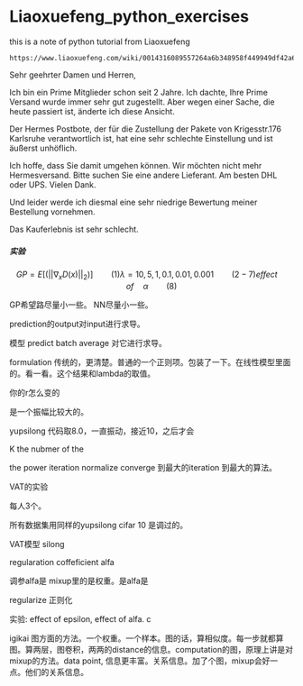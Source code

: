 # Liaoxuefeng_python_exercises
this is a note of python tutorial from Liaoxuefeng

```
https://www.liaoxuefeng.com/wiki/0014316089557264a6b348958f449949df42a6d3a2e542c000
```

Sehr geehrter Damen und Herren,

Ich bin ein Prime Mitglieder schon seit 2 Jahre. Ich dachte, Ihre Prime Versand  wurde immer sehr gut zugestellt. Aber wegen einer Sache, die heute passiert ist, änderte ich diese Ansicht.

Der Hermes Postbote, der für die Zustellung der Pakete von Krigesstr.176 Karlsruhe  verantwortlich ist, hat eine sehr schlechte Einstellung und ist äußerst unhöflich.

Ich hoffe, dass Sie damit umgehen können. Wir möchten nicht mehr Hermesversand.  Bitte suchen Sie eine andere Lieferant. Am besten DHL oder UPS. Vielen Dank.

Und leider werde ich diesmal eine sehr niedrige Bewertung meiner Bestellung vornehmen.

Das Kauferlebnis ist sehr schlecht.

##### 实验

```math
GP = E[ (||\nabla_{x}D(x)||_{2}) ] \qquad (1)

\lambda = 10, 5, 1, 0.1, 0.01, 0.001 \qquad (2-7)

{effect\quad of}\quad\alpha \qquad (8)
```

GP希望路尽量小一些。 NN尽量小一些。

prediction的output对input进行求导。

模型 predict batch average 对它进行求导。

formulation 传统的，更清楚。普通的一个正则项。包装了一下。在线性模型里面的。看一看。这个结果和lambda的取值。

你的r怎么变的

是一个振幅比较大的。

yupsilong 代码取8.0，一直振动，接近10，之后才会

K the nubmer of the 

the power iteration  normalize converge 到最大的iteration 到最大的算法。

VAT的实验

每人3个。

所有数据集用同样的yupsilong cifar 10 是调过的。

VAT模型 silong

regularation coffeficient alfa

调参alfa是 mixup里的是权重。是alfa是

regularize 正则化 

实验: effect of epsilon, effect of alfa. c

igikai 图方面的方法。一个权重。一个样本。图的话，算相似度。每一步就都算图。算两层，图卷积，两两的distance的信息。computation的图，原理上讲是对mixup的方法。data point, 信息更丰富。关系信息。加了个图，mixup会好一点。他们的关系信息。